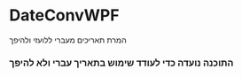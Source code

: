 # DateConvWPF
המרת תאריכים מעברי ללועזי ולהיפך
### התוכנה נועדה כדי לעודד שימוש בתאריך עברי ולא להיפך
